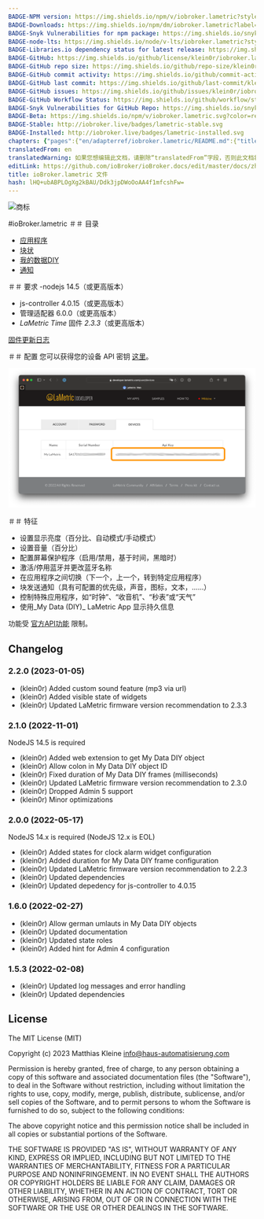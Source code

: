 ```yaml
---
BADGE-NPM version: https://img.shields.io/npm/v/iobroker.lametric?style=flat-square
BADGE-Downloads: https://img.shields.io/npm/dm/iobroker.lametric?label=npm%20downloads&style=flat-square
BADGE-Snyk Vulnerabilities for npm package: https://img.shields.io/snyk/vulnerabilities/npm/iobroker.lametric?label=npm%20vulnerabilities&style=flat-square
BADGE-node-lts: https://img.shields.io/node/v-lts/iobroker.lametric?style=flat-square
BADGE-Libraries.io dependency status for latest release: https://img.shields.io/librariesio/release/npm/iobroker.lametric?label=npm%20dependencies&style=flat-square
BADGE-GitHub: https://img.shields.io/github/license/klein0r/iobroker.lametric?style=flat-square
BADGE-GitHub repo size: https://img.shields.io/github/repo-size/klein0r/iobroker.lametric?logo=github&style=flat-square
BADGE-GitHub commit activity: https://img.shields.io/github/commit-activity/m/klein0r/iobroker.lametric?logo=github&style=flat-square
BADGE-GitHub last commit: https://img.shields.io/github/last-commit/klein0r/iobroker.lametric?logo=github&style=flat-square
BADGE-GitHub issues: https://img.shields.io/github/issues/klein0r/iobroker.lametric?logo=github&style=flat-square
BADGE-GitHub Workflow Status: https://img.shields.io/github/workflow/status/klein0r/iobroker.lametric/Test%20and%20Release?label=Test%20and%20Release&logo=github&style=flat-square
BADGE-Snyk Vulnerabilities for GitHub Repo: https://img.shields.io/snyk/vulnerabilities/github/klein0r/iobroker.lametric?label=repo%20vulnerabilities&logo=github&style=flat-square
BADGE-Beta: https://img.shields.io/npm/v/iobroker.lametric.svg?color=red&label=beta
BADGE-Stable: http://iobroker.live/badges/lametric-stable.svg
BADGE-Installed: http://iobroker.live/badges/lametric-installed.svg
chapters: {"pages":{"en/adapterref/iobroker.lametric/README.md":{"title":{"en":"ioBroker.lametric"},"content":"en/adapterref/iobroker.lametric/README.md"},"en/adapterref/iobroker.lametric/apps.md":{"title":{"en":"ioBroker.lametric"},"content":"en/adapterref/iobroker.lametric/apps.md"},"en/adapterref/iobroker.lametric/my-data-diy.md":{"title":{"en":"ioBroker.lametric"},"content":"en/adapterref/iobroker.lametric/my-data-diy.md"},"en/adapterref/iobroker.lametric/notifications.md":{"title":{"en":"ioBroker.lametric"},"content":"en/adapterref/iobroker.lametric/notifications.md"},"en/adapterref/iobroker.lametric/blockly.md":{"title":{"en":"ioBroker.lametric"},"content":"en/adapterref/iobroker.lametric/blockly.md"}}}
translatedFrom: en
translatedWarning: 如果您想编辑此文档，请删除“translatedFrom”字段，否则此文档将再次自动翻译
editLink: https://github.com/ioBroker/ioBroker.docs/edit/master/docs/zh-cn/adapterref/iobroker.lametric/README.md
title: ioBroker.lametric 文件
hash: lHQ+ubABPLOgXg2kBAU/Ddk3jpDWoOoAA4f1mfcshFw=
---
```

![商标](../../../en/admin/lametric.png)

#ioBroker.lametric
＃＃ 目录
- [应用程序](apps.md)
- [块状](blockly.md)
- [我的数据DIY](my-data-diy.md)
- [通知](notifications.md)

＃＃ 要求
-nodejs 14.5（或更高版本）
- js-controller 4.0.15（或更高版本）
- 管理适配器 6.0.0（或更高版本）
- _LaMetric Time_ 固件 _2.3.3_（或更高版本）

[固件更新日志](https://firmware.lametric.com)

＃＃ 配置
您可以获得您的设备 API 密钥 [这里](https://developer.lametric.com/user/devices)。

![api密钥](../../../en/adapterref/iobroker.lametric/img/api-key.png)

＃＃ 特征
- 设置显示亮度（百分比、自动模式/手动模式）
- 设置音量（百分比）
- 配置屏幕保护程序（启用/禁用，基于时间，黑暗时）
- 激活/停用蓝牙并更改蓝牙名称
- 在应用程序之间切换（下一个，上一个，转到特定应用程序）
- 块发送通知（具有可配置的优先级，声音，图标，文本，......）
- 控制特殊应用程序，如“时钟”、“收音机”、“秒表”或“天气”
- 使用_My Data (DIY)_ LaMetric App 显示持久信息

功能受 [官方API功能](https://lametric-documentation.readthedocs.io/en/latest/reference-docs/lametric-time-reference.html) 限制。

## Changelog

<!--
  Placeholder for the next version (at the beginning of the line):
  ### **WORK IN PROGRESS**
-->
### 2.2.0 (2023-01-05)

* (klein0r) Added custom sound feature (mp3 via url)
* (klein0r) Added visible state of widgets
* (klein0r) Updated LaMetric firmware version recommendation to 2.3.3

### 2.1.0 (2022-11-01)

NodeJS 14.5 is required

* (klein0r) Added web extension to get My Data DIY object
* (klein0r) Allow colon in My Data DIY object ID
* (klein0r) Fixed duration of My Data DIY frames (milliseconds)
* (klein0r) Updated LaMetric firmware version recommendation to 2.3.0
* (klein0r) Dropped Admin 5 support
* (klein0r) Minor optimizations

### 2.0.0 (2022-05-17)

NodeJS 14.x is required (NodeJS 12.x is EOL)

* (klein0r) Added states for clock alarm widget configuration
* (klein0r) Added duration for My Data DIY frame configuration
* (klein0r) Updated LaMetric firmware version recommendation to 2.2.3
* (klein0r) Updated dependencies
* (klein0r) Updated depedency for js-controller to 4.0.15

### 1.6.0 (2022-02-27)

* (klein0r) Allow german umlauts in My Data DIY objects
* (klein0r) Updated documentation
* (klein0r) Updated state roles
* (klein0r) Added hint for Admin 4 configuration

### 1.5.3 (2022-02-08)

* (klein0r) Updated log messages and error handling
* (klein0r) Updated dependencies

## License

The MIT License (MIT)

Copyright (c) 2023 Matthias Kleine <info@haus-automatisierung.com>

Permission is hereby granted, free of charge, to any person obtaining a copy
of this software and associated documentation files (the "Software"), to deal
in the Software without restriction, including without limitation the rights
to use, copy, modify, merge, publish, distribute, sublicense, and/or sell
copies of the Software, and to permit persons to whom the Software is
furnished to do so, subject to the following conditions:

The above copyright notice and this permission notice shall be included in
all copies or substantial portions of the Software.

THE SOFTWARE IS PROVIDED "AS IS", WITHOUT WARRANTY OF ANY KIND, EXPRESS OR
IMPLIED, INCLUDING BUT NOT LIMITED TO THE WARRANTIES OF MERCHANTABILITY,
FITNESS FOR A PARTICULAR PURPOSE AND NONINFRINGEMENT. IN NO EVENT SHALL THE
AUTHORS OR COPYRIGHT HOLDERS BE LIABLE FOR ANY CLAIM, DAMAGES OR OTHER
LIABILITY, WHETHER IN AN ACTION OF CONTRACT, TORT OR OTHERWISE, ARISING FROM,
OUT OF OR IN CONNECTION WITH THE SOFTWARE OR THE USE OR OTHER DEALINGS IN
THE SOFTWARE.